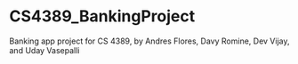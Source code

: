 # CS4389_BankingProject
Banking app project for CS 4389, by Andres Flores, Davy Romine, Dev Vijay, and Uday Vasepalli
